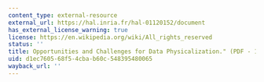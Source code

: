 ```yaml
---
content_type: external-resource
external_url: https://hal.inria.fr/hal-01120152/document
has_external_license_warning: true
license: https://en.wikipedia.org/wiki/All_rights_reserved
status: ''
title: Opportunities and Challenges for Data Physicalization." (PDF - 1.6MB)
uid: d1ec7605-68f5-4cba-b60c-548395480065
wayback_url: ''
---
```

